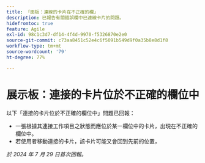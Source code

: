 ```yaml
---
title: 「面板：連線的卡片在不正確的欄」
description: 已報告有關錯誤欄中已連線卡片的問題。
hidefromtoc: true
feature: Agile
exl-id: 98c1c3d7-df14-4f4d-9970-f5326870e2e0
source-git-commit: c73aa8451c52e4c6f5091b549d9f0a35b8e8d1f8
workflow-type: tm+mt
source-wordcount: '79'
ht-degree: 77%

---
```


# 展示板：連接的卡片位於不正確的欄位中

<!--

>[!NOTE]
>
>This issue was fixed on August 15, 2024.

-->

以下「連接的卡片位於不正確的欄位中」問題已回報：

* 一張根據其連接工作項目之狀態而應位於某一欄位中的卡片，出現在不正確的欄位中。
* 若使用者移動連接的卡片，該卡片可能又會回到先前的位置，

_於 2024 年 7 月 29 日首次回報。_
